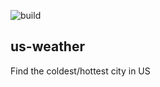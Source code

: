 ![build](https://travis-ci.org/leon332157/us-weather.svg?branch=master)
## us-weather
Find the coldest/hottest city in US
